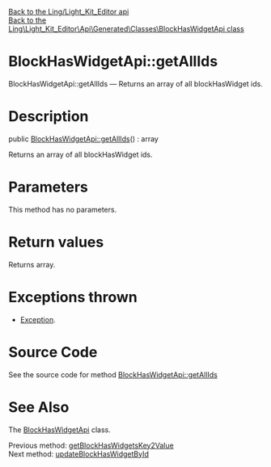[Back to the Ling/Light_Kit_Editor api](https://github.com/lingtalfi/Light_Kit_Editor/blob/master/doc/api/Ling/Light_Kit_Editor.md)<br>
[Back to the Ling\Light_Kit_Editor\Api\Generated\Classes\BlockHasWidgetApi class](https://github.com/lingtalfi/Light_Kit_Editor/blob/master/doc/api/Ling/Light_Kit_Editor/Api/Generated/Classes/BlockHasWidgetApi.md)


BlockHasWidgetApi::getAllIds
================



BlockHasWidgetApi::getAllIds — Returns an array of all blockHasWidget ids.




Description
================


public [BlockHasWidgetApi::getAllIds](https://github.com/lingtalfi/Light_Kit_Editor/blob/master/doc/api/Ling/Light_Kit_Editor/Api/Generated/Classes/BlockHasWidgetApi/getAllIds.md)() : array




Returns an array of all blockHasWidget ids.




Parameters
================

This method has no parameters.


Return values
================

Returns array.


Exceptions thrown
================

- [Exception](http://php.net/manual/en/class.exception.php).&nbsp;







Source Code
===========
See the source code for method [BlockHasWidgetApi::getAllIds](https://github.com/lingtalfi/Light_Kit_Editor/blob/master/Api/Generated/Classes/BlockHasWidgetApi.php#L246-L249)


See Also
================

The [BlockHasWidgetApi](https://github.com/lingtalfi/Light_Kit_Editor/blob/master/doc/api/Ling/Light_Kit_Editor/Api/Generated/Classes/BlockHasWidgetApi.md) class.

Previous method: [getBlockHasWidgetsKey2Value](https://github.com/lingtalfi/Light_Kit_Editor/blob/master/doc/api/Ling/Light_Kit_Editor/Api/Generated/Classes/BlockHasWidgetApi/getBlockHasWidgetsKey2Value.md)<br>Next method: [updateBlockHasWidgetById](https://github.com/lingtalfi/Light_Kit_Editor/blob/master/doc/api/Ling/Light_Kit_Editor/Api/Generated/Classes/BlockHasWidgetApi/updateBlockHasWidgetById.md)<br>


